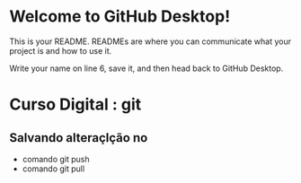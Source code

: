 # Welcome to GitHub Desktop!

This is your README. READMEs are where you can communicate what your project is and how to use it.

Write your name on line 6, save it, and then head back to GitHub Desktop.
  

  # Curso Digital : git

  ## Salvando alteraçlção no 
  * comando git push
  * comando git pull
